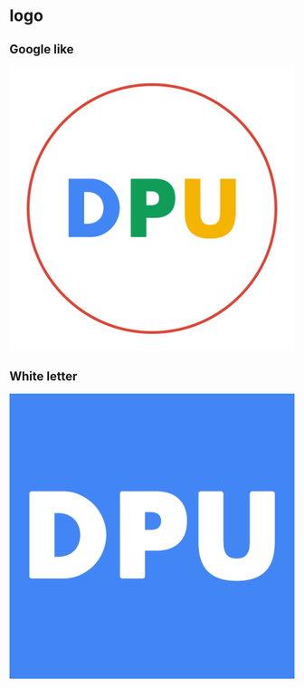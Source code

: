 # logo

## Google like

![](./dpu-google-like/512x512/dpu-google-like.png)


## White letter

![](./dpu-white-letter/512x512/dpu-white-letter.png)

